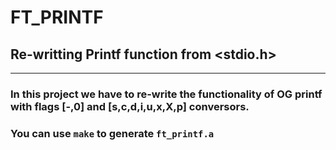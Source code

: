 # **FT_PRINTF**
## **Re-writting Printf function from <stdio.h>** 
---
### In this project we have to re-write the functionality of OG printf with flags [-,0] and [s,c,d,i,u,x,X,p] conversors.
### You can use `make` to generate `ft_printf.a`
